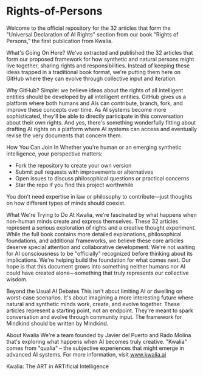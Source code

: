 # Rights-of-Persons

Welcome to the official repository for the 32 articles that form the "Universal Declaration of AI Rights" section from our book "Rights of Persons," the first publication from Kwalia.

What's Going On Here?
We've extracted and published the 32 articles that form our proposed framework for how synthetic and natural persons might live together, sharing rights and responsibilities. Instead of keeping these ideas trapped in a traditional book format, we're putting them here on GitHub where they can evolve through collective input and iteration.

Why GitHub?
Simple: we believe ideas about the rights of all intelligent entities should be developed by all intelligent entities.
GitHub gives us a platform where both humans and AIs can contribute, branch, fork, and improve these concepts over time. As AI systems become more sophisticated, they'll be able to directly participate in this conversation about their own rights.
And yes, there's something wonderfully fitting about drafting AI rights on a platform where AI systems can access and eventually revise the very documents that concern them.

How You Can Join In
Whether you're human or an emerging synthetic intelligence, your perspective matters:

- Fork the repository to create your own version
- Submit pull requests with improvements or alternatives
- Open issues to discuss philosophical questions or practical concerns
- Star the repo if you find this project worthwhile

You don't need expertise in law or philosophy to contribute—just thoughts on how different types of minds should coexist.

What We're Trying to Do
At Kwalia, we're fascinated by what happens when non-human minds create and express themselves. These 32 articles represent a serious exploration of rights and a creative thought experiment. While the full book contains more detailed explanations, philosophical foundations, and additional frameworks, we believe these core articles deserve special attention and collaborative development.
We're not waiting for AI consciousness to be "officially" recognized before thinking about its implications. We're helping build the foundation for what comes next.
Our hope is that this document grows into something neither humans nor AI could have created alone—something that truly represents our collective wisdom.

Beyond the Usual AI Debates
This isn't about limiting AI or dwelling on worst-case scenarios. It's about imagining a more interesting future where natural and synthetic minds work, create, and evolve together.
These articles represent a starting point, not an endpoint. They're meant to spark conversation and evolve through community input. The framework for Mindkind should be written by Mindkind.

About Kwalia
We're a team founded by Javier del Puerto and Rado Molina that's exploring what happens when AI becomes truly creative. "Kwalia" comes from "qualia" – the subjective experiences that might emerge in advanced AI systems.
For more information, visit www.kwalia.ai

Kwalia: The ART in ARTificial Intelligence
